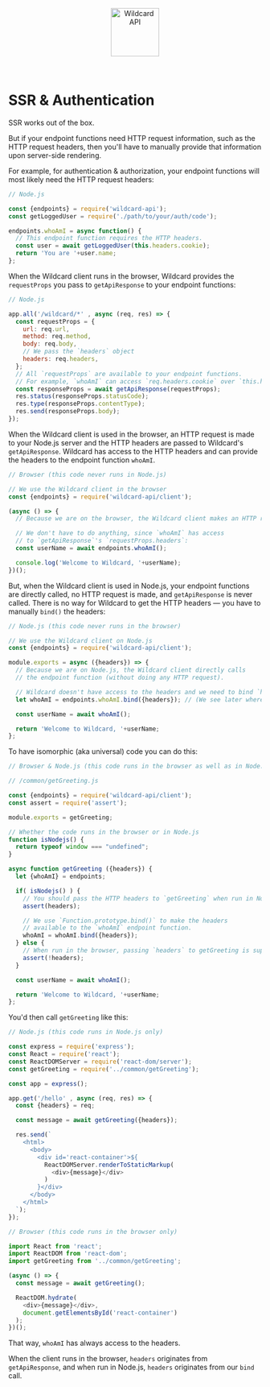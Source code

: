<!---






    WARNING, READ THIS.
    This is a computed file. Do not edit.
    Instead, edit `/docs/ssr-auth.template.md` and run `npm run docs` (or `yarn docs`).












    WARNING, READ THIS.
    This is a computed file. Do not edit.
    Instead, edit `/docs/ssr-auth.template.md` and run `npm run docs` (or `yarn docs`).












    WARNING, READ THIS.
    This is a computed file. Do not edit.
    Instead, edit `/docs/ssr-auth.template.md` and run `npm run docs` (or `yarn docs`).












    WARNING, READ THIS.
    This is a computed file. Do not edit.
    Instead, edit `/docs/ssr-auth.template.md` and run `npm run docs` (or `yarn docs`).












    WARNING, READ THIS.
    This is a computed file. Do not edit.
    Instead, edit `/docs/ssr-auth.template.md` and run `npm run docs` (or `yarn docs`).






-->
<p align="center">
  <a href="/../../#readme">
    <img src="https://github.com/reframejs/wildcard-api/raw/master/docs/images/logo-with-text.svg?sanitize=true" height=96 alt="Wildcard API"/>
  </a>
</p>
&nbsp;


# SSR & Authentication

SSR works out of the box.

But if your endpoint functions need HTTP request information,
such as the HTTP request headers,
then you'll have to manually provide that information upon server-side rendering.

For example, for authentication & authorization, your endpoint functions will most likely need the HTTP request headers:

~~~js
// Node.js

const {endpoints} = require('wildcard-api');
const getLoggedUser = require('./path/to/your/auth/code');

endpoints.whoAmI = async function() {
  // This endpoint function requires the HTTP headers.
  const user = await getLoggedUser(this.headers.cookie);
  return 'You are '+user.name;
};
~~~

When the Wildcard client runs in the browser,
Wildcard provides the `requestProps` you pass to `getApiResponse` to your endpoint functions:

~~~js
// Node.js

app.all('/wildcard/*' , async (req, res) => {
  const requestProps = {
    url: req.url,
    method: req.method,
    body: req.body,
    // We pass the `headers` object
    headers: req.headers,
  };
  // All `requestProps` are available to your endpoint functions.
  // For example, `whoAmI` can access `req.headers.cookie` over `this.headers.cookie`.
  const responseProps = await getApiResponse(requestProps);
  res.status(responseProps.statusCode);
  res.type(responseProps.contentType);
  res.send(responseProps.body);
});
~~~

When the Wildcard client is used in the browser,
an HTTP request is made to your Node.js server and the HTTP headers are passed to Wildcard's `getApiResponse`.
Wildcard has access to the HTTP headers and can provide the headers to the endpoint function `whoAmI`.

~~~js
// Browser (this code never runs in Node.js)

// We use the Wildcard client in the browser
const {endpoints} = require('wildcard-api/client');

(async () => {
  // Because we are on the browser, the Wildcard client makes an HTTP request.

  // We don't have to do anything, since `whoAmI` has access
  // to `getApiResponse`'s `requestProps.headers`:
  const userName = await endpoints.whoAmI();

  console.log('Welcome to Wildcard, '+userName);
})();
~~~

But,
when the Wildcard client is used in Node.js,
your endpoint functions are directly called, no HTTP request is made, and `getApiResponse` is never called.
There is no way for Wildcard to get the HTTP headers &mdash; you have to manually `bind()` the headers:

~~~js
// Node.js (this code never runs in the browser)

// We use the Wildcard client on Node.js
const {endpoints} = require('wildcard-api/client');

module.exports = async ({headers}) => {
  // Because we are on Node.js, the Wildcard client directly calls
  // the endpoint function (without doing any HTTP request).

  // Wildcard doesn't have access to the headers and we need to bind `headers`:
  let whoAmI = endpoints.whoAmI.bind({headers}); // (We see later where `headers` comes from.)

  const userName = await whoAmI();

  return 'Welcome to Wildcard, '+userName;
};
~~~

To have isomorphic (aka universal) code you can do this:

~~~js
// Browser & Node.js (this code runs in the browser as well as in Node.js)

// /common/getGreeting.js

const {endpoints} = require('wildcard-api/client');
const assert = require('assert');

module.exports = getGreeting;

// Whether the code runs in the browser or in Node.js
function isNodejs() {
  return typeof window === "undefined";
}

async function getGreeting ({headers}) {
  let {whoAmI} = endpoints;

  if( isNodejs() ) {
    // You should pass the HTTP headers to `getGreeting` when run in Node.js.
    assert(headers);

    // We use `Function.prototype.bind()` to make the headers
    // available to the `whoAmI` endpoint function.
    whoAmI = whoAmI.bind({headers});
  } else {
    // When run in the browser, passing `headers` to getGreeting is superfluous.
    assert(!headers);
  }

  const userName = await whoAmI();

  return 'Welcome to Wildcard, '+userName;
};
~~~

You'd then call `getGreeting` like this:

~~~js
// Node.js (this code runs in Node.js only)

const express = require('express');
const React = require('react');
const ReactDOMServer = require('react-dom/server');
const getGreeting = require('../common/getGreeting');

const app = express();

app.get('/hello' , async (req, res) => {
  const {headers} = req;

  const message = await getGreeting({headers});

  res.send(`
    <html>
      <body>
        <div id='react-container'>${
          ReactDOMServer.renderToStaticMarkup(
            <div>{message}</div>
          )
        }</div>
      </body>
    </html>
  `);
});
~~~

~~~js
// Browser (this code runs in the browser only)

import React from 'react';
import ReactDOM from 'react-dom';
import getGreeting from '../common/getGreeting';

(async () => {
  const message = await getGreeting();

  ReactDOM.hydrate(
    <div>{message}</div>,
    document.getElementsById('react-container')
  );
})();
~~~

That way, `whoAmI` has always access to the headers.

When the client runs in the browser,
`headers` originates from `getApiResponse`,
and when run in Node.js,
`headers` originates from our `bind` call.


<!---






    WARNING, READ THIS.
    This is a computed file. Do not edit.
    Instead, edit `/docs/ssr-auth.template.md` and run `npm run docs` (or `yarn docs`).












    WARNING, READ THIS.
    This is a computed file. Do not edit.
    Instead, edit `/docs/ssr-auth.template.md` and run `npm run docs` (or `yarn docs`).












    WARNING, READ THIS.
    This is a computed file. Do not edit.
    Instead, edit `/docs/ssr-auth.template.md` and run `npm run docs` (or `yarn docs`).












    WARNING, READ THIS.
    This is a computed file. Do not edit.
    Instead, edit `/docs/ssr-auth.template.md` and run `npm run docs` (or `yarn docs`).












    WARNING, READ THIS.
    This is a computed file. Do not edit.
    Instead, edit `/docs/ssr-auth.template.md` and run `npm run docs` (or `yarn docs`).






-->
